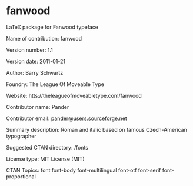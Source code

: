 fanwood
=======

LaTeX package for Fanwood typeface

Name of contribution: fanwood

Version number: 1.1

Version date: 2011-01-21

Author: Barry Schwartz

Foundry: The League Of Moveable Type

Website: htts://theleagueofmoveabletype.com/fanwood

Contributor name: Pander

Contributor email: pander@users.sourceforge.net

Summary description: Roman and italic based on famous Czech-American typographer

Suggested CTAN directory: /fonts

License type: MIT License (MIT)

CTAN Topics: font font-body font-multilingual font-otf font-serif font-proportional
